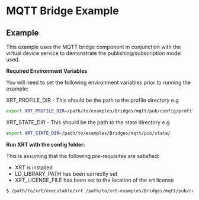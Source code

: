 # MQTT Bridge Example

## Example

This example uses the MQTT bridge component in conjunction with the virtual device service to demonstrate the publishing/subscription model used.

**Required Environment Variables**

You will need to set the following environment variables prior to running the example:

XRT_PROFILE_DIR - This should be the path to the profile directory e.g

```bash
export XRT_PROFILE_DIR=/path/to/examples/Bridges/mqtt/pub/config/profiles/
```

XRT_STATE_DIR - This should be the path to the state directory e.g

```bash
export XRT_STATE_DIR=/path/to/examples/Bridges/mqtt/pub/state/
```

**Run XRT with the config folder:**

This is assuming that the following pre-requisites are satisfied:

* XRT is installed
* LD_LIBRARY_PATH has been correctly set
* XRT_LICENSE_FILE has been set to the location of the xrt license

```bash
$ /path/to/xrt/executable/xrt /path/to/xrt-examples/Bridges/mqtt/pub/config
```

